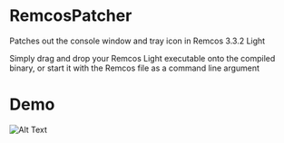 # RemcosPatcher

Patches out the console window and tray icon in Remcos 3.3.2 Light

Simply drag and drop your Remcos Light executable onto the compiled binary, or start it with the Remcos file as a command line argument

# Demo

![Alt Text](https://i.imgur.com/AfZ4jnQ.gif)
